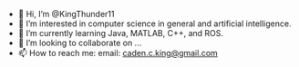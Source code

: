 - 👋 Hi, I’m @KingThunder11
- 👀 I’m interested in computer science in general and artificial intelligence.
- 🌱 I’m currently learning Java, MATLAB, C++, and ROS. 
- 💞️ I’m looking to collaborate on ...
- 📫 How to reach me: email: caden.c.king@gmail.com

<!---
KingThunder11/KingThunder11 is a ✨ special ✨ repository because its `README.md` (this file) appears on your GitHub profile.
You can click the Preview link to take a look at your changes.
--->
